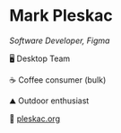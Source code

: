 # Mark Pleskac

_Software Developer, Figma_

🖥️ Desktop Team
  
☕ Coffee consumer (bulk)

⛰️ Outdoor enthusiast

🔗 [pleskac.org](https://pleskac.org/)
